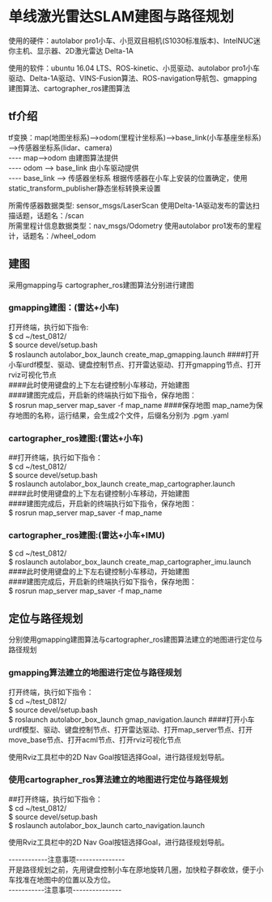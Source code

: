 # 单线激光雷达SLAM建图与路径规划

使用的硬件：autolabor pro1小车、小觅双目相机(S1030标准版本)、IntelNUC迷你主机、显示器、2D激光雷达 Delta-1A  

使用的软件：ubuntu 16.04 LTS、ROS-kinetic、小觅驱动、autolabor pro1小车驱动、Delta-1A驱动、VINS-Fusion算法、ROS-navigation导航包、gmapping建图算法、cartographer_ros建图算法  

## tf介绍
tf变换：map(地图坐标系)-->odom(里程计坐标系)——>base_link(小车基座坐标系)——>传感器坐标系(lidar、camera)    
       ---- map-->odom 由建图算法提供  
       ---- odom --> base_link 由小车驱动提供  
       ---- base_link --> 传感器坐标系 根据传感器在小车上安装的位置确定，使用static_transform_publisher静态坐标转换来设置   

所需传感器数据类型: sensor_msgs/LaserScan  使用Delta-1A驱动发布的雷达扫描话题，话题名：/scan    
所需里程计信息数据类型：nav_msgs/Odometry   使用autolabor pro1发布的里程计，话题名：/wheel_odom    


## 建图
采用gmapping与 cartographer_ros建图算法分别进行建图  

### gmapping建图：(雷达+小车)
打开终端，执行如下指令:  
$ cd ~/test_0812/  
$ source devel/setup.bash  
$ roslaunch autolabor_box_launch create_map_gmapping.launch   ####打开小车urdf模型、驱动、键盘控制节点、打开雷达驱动、打开gmapping节点、打开rviz可视化节点  
####此时使用键盘的上下左右键控制小车移动，开始建图  
####建图完成后，开启新的终端执行如下指令，保存地图：  
$ rosrun map_server map_saver -f map_name    ####保存地图  map_name为保存地图的名称，运行结果，会生成2个文件，后缀名分别为 .pgm  .yaml  


### cartographer_ros建图:(雷达+小车)
##打开终端，执行如下指令：  
$ cd ~/test_0812/  
$ source devel/setup.bash  
$ roslaunch autolabor_box_launch create_map_cartographer.launch  
####此时使用键盘的上下左右键控制小车移动，开始建图  
####建图完成后，开启新的终端执行如下指令，保存地图：  
$ rosrun map_server map_saver -f map_name   


### cartographer_ros建图:(雷达+小车+IMU)
$ cd ~/test_0812/  
$ roslaunch autolabor_box_launch create_map_cartographer_imu.launch  
####此时使用键盘的上下左右键控制小车移动，开始建图  
####建图完成后，开启新的终端执行如下指令，保存地图：  
$ rosrun map_server map_saver -f map_name   


## 定位与路径规划 
分别使用gmapping建图算法与cartographer_ros建图算法建立的地图进行定位与路径规划  

### gmapping算法建立的地图进行定位与路径规划
打开终端，执行如下指令：  
$ cd ~/test_0812/  
$ source devel/setup.bash  
$ roslaunch autolabor_box_launch gmap_navigation.launch     ####打开小车urdf模型、驱动、键盘控制节点、打开雷达驱动、打开map_server节点、打开move_base节点、打开acml节点、打开rviz可视化节点  

使用Rviz工具栏中的2D Nav Goal按钮选择Goal，进行路径规划导航。   

### 使用cartographer_ros算法建立的地图进行定位与路径规划
##打开终端，执行如下指令：  
$ cd ~/test_0812/  
$ source devel/setup.bash  
$ roslaunch autolabor_box_launch carto_navigation.launch  

使用Rviz工具栏中的2D Nav Goal按钮选择Goal，进行路径规划导航。  


------------注意事项---------------  
开是路径规划之前，先用键盘控制小车在原地旋转几圈，加快粒子群收敛，便于小车找准在地图中的位置以及方位。  
-----------注意事项---------------  

